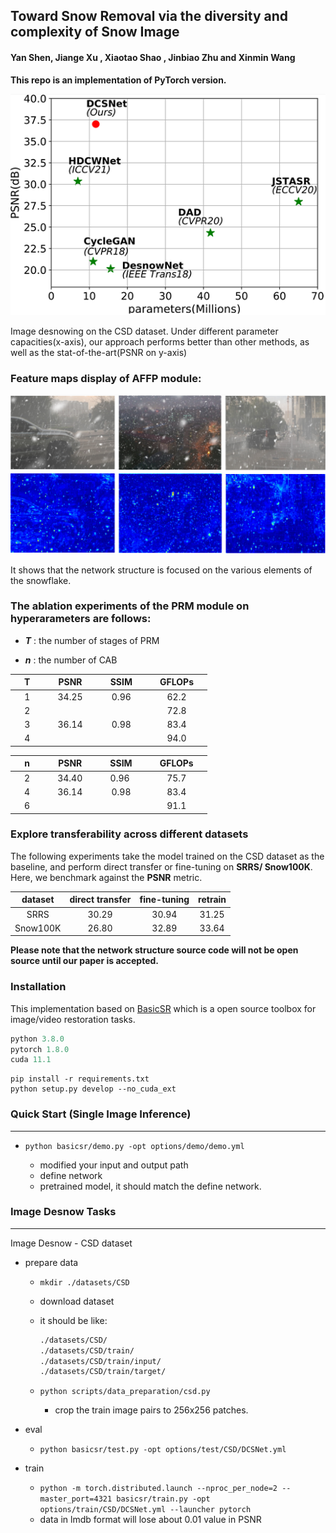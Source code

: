 **Toward Snow Removal via the diversity and complexity of Snow Image**
---
####  **Yan Shen**, **Jiange Xu** , **Xiaotao Shao** , **Jinbiao Zhu** and **Xinmin Wang**

**This repo is an implementation of PyTorch version.**

<img src="./figures/plot.png"  />

Image desnowing on the CSD dataset. Under different parameter capacities(x-axis), our approach performs better than other methods, as well as the stat-of-the-art(PSNR on y-axis)



### Feature maps display of AFFP module:

![feature map](./figures/total1.png)

It shows that the network structure is focused on the various elements of the snowflake.

### The ablation experiments of the PRM module on hyperarameters are follows:

* ***T*** : the number of stages of PRM

* ***n*** : the number of  CAB

| &nbsp;&nbsp;&nbsp;&nbsp;T&nbsp;&nbsp;&nbsp;&nbsp; | &nbsp;&nbsp;&nbsp;&nbsp;PSNR&nbsp;&nbsp;&nbsp;&nbsp;  | &nbsp;&nbsp;&nbsp;&nbsp;SSIM&nbsp;&nbsp;&nbsp;&nbsp; | &nbsp;&nbsp;&nbsp;&nbsp;GFLOPs&nbsp;&nbsp;&nbsp;&nbsp; |
| :-----------------------------------------------: | :---------------------------------------------------: | :--------------------------------------------------: | :----------------------------------------------------: |
| &nbsp;&nbsp;&nbsp;&nbsp;1&nbsp;&nbsp;&nbsp;&nbsp; | &nbsp;&nbsp;&nbsp;&nbsp;34.25&nbsp;&nbsp;&nbsp;&nbsp; |   &nbsp;&nbsp;&nbsp;&nbsp;0.96&nbsp;&nbsp;&nbsp;&nbsp;   |  &nbsp;&nbsp;&nbsp;&nbsp;62.2&nbsp;&nbsp;&nbsp;&nbsp;  |
| &nbsp;&nbsp;&nbsp;&nbsp;2&nbsp;&nbsp;&nbsp;&nbsp; |   &nbsp;&nbsp;&nbsp;&nbsp;&nbsp;&nbsp;&nbsp;&nbsp;    |   &nbsp;&nbsp;&nbsp;&nbsp;&nbsp;&nbsp;&nbsp;&nbsp;   |  &nbsp;&nbsp;&nbsp;&nbsp;72.8&nbsp;&nbsp;&nbsp;&nbsp;  |
| &nbsp;&nbsp;&nbsp;&nbsp;3&nbsp;&nbsp;&nbsp;&nbsp; | &nbsp;&nbsp;&nbsp;&nbsp;36.14&nbsp;&nbsp;&nbsp;&nbsp; | &nbsp;&nbsp;&nbsp;&nbsp;0.98&nbsp;&nbsp;&nbsp;&nbsp; |  &nbsp;&nbsp;&nbsp;&nbsp;83.4&nbsp;&nbsp;&nbsp;&nbsp;  |
| &nbsp;&nbsp;&nbsp;&nbsp;4&nbsp;&nbsp;&nbsp;&nbsp; |   &nbsp;&nbsp;&nbsp;&nbsp;&nbsp;&nbsp;&nbsp;&nbsp;    |   &nbsp;&nbsp;&nbsp;&nbsp;&nbsp;&nbsp;&nbsp;&nbsp;   |  &nbsp;&nbsp;&nbsp;&nbsp;94.0&nbsp;&nbsp;&nbsp;&nbsp;  |

|&nbsp;&nbsp;&nbsp;&nbsp;n&nbsp;&nbsp;&nbsp;&nbsp;|&nbsp;&nbsp;&nbsp;&nbsp;PSNR&nbsp;&nbsp;&nbsp;&nbsp;|&nbsp;&nbsp;&nbsp;&nbsp;SSIM&nbsp;&nbsp;&nbsp;&nbsp;|&nbsp;&nbsp;&nbsp;&nbsp;GFLOPs&nbsp;&nbsp;&nbsp;&nbsp;|
| :--: | :---: | :--: | :----: |
|&nbsp;&nbsp;&nbsp;&nbsp;2&nbsp;&nbsp;&nbsp;&nbsp;|&nbsp;&nbsp;&nbsp;&nbsp;34.40&nbsp;&nbsp;&nbsp;&nbsp;|&nbsp;&nbsp;&nbsp;&nbsp;0.96&nbsp; &nbsp;&nbsp;&nbsp;|&nbsp;&nbsp;&nbsp;&nbsp;75.7&nbsp;&nbsp;&nbsp;&nbsp;|
|&nbsp;&nbsp;&nbsp;&nbsp;4&nbsp;&nbsp;&nbsp;&nbsp;|&nbsp;&nbsp;&nbsp;&nbsp;36.14&nbsp;&nbsp;&nbsp;&nbsp;| &nbsp;&nbsp;&nbsp;&nbsp;0.98&nbsp;&nbsp;&nbsp;&nbsp;|&nbsp;&nbsp;&nbsp;&nbsp;83.4&nbsp;&nbsp;&nbsp;&nbsp;|
|&nbsp;&nbsp;&nbsp;&nbsp;6&nbsp;&nbsp;&nbsp;&nbsp;|&nbsp;&nbsp;&nbsp;&nbsp;&nbsp;&nbsp;&nbsp;&nbsp;|&nbsp;&nbsp;&nbsp;&nbsp;&nbsp;&nbsp;&nbsp;&nbsp;|&nbsp;&nbsp;&nbsp;&nbsp;91.1&nbsp;&nbsp;&nbsp;&nbsp;|



### Explore transferability across different datasets

The following experiments take the model trained on the CSD dataset as the baseline, and perform direct transfer or fine-tuning on **SRRS/ Snow100K**. Here, we benchmark against the **PSNR** metric.

| dataset  | direct transfer | fine-tuning | retrain |
| :------: | :-------------: | :---------: | :-----: |
|   SRRS   |      30.29      |    30.94    |  31.25  |
| Snow100K |      26.80      |    32.89    |  33.64  |



**Please note that the network structure source code will not be open source until our paper is accepted.**

### Installation

This implementation based on [BasicSR](https://github.com/xinntao/BasicSR) which is a open source toolbox for image/video restoration tasks. 

```python
python 3.8.0
pytorch 1.8.0
cuda 11.1
```

```
pip install -r requirements.txt
python setup.py develop --no_cuda_ext
```

### Quick Start (Single Image Inference)

---

* ```python basicsr/demo.py -opt options/demo/demo.yml```

  * modified your input and output path
  * define network
  * pretrained model, it should match the define network.

     

### Image Desnow Tasks

---

Image Desnow - CSD dataset 


* prepare data

  * ```mkdir ./datasets/CSD ```
  
  * download dataset
  * it should be like:
  
    ```bash
    ./datasets/CSD/
    ./datasets/CSD/train/
    ./datasets/CSD/train/input/
    ./datasets/CSD/train/target/
    ```
  
  * ```python scripts/data_preparation/csd.py```
  
    * crop the train image pairs to 256x256 patches.


* eval
  * ```python basicsr/test.py -opt options/test/CSD/DCSNet.yml  ```

* train

  * ```python -m torch.distributed.launch --nproc_per_node=2 --master_port=4321 basicsr/train.py -opt options/train/CSD/DCSNet.yml --launcher pytorch```
  * data in lmdb format will lose about 0.01 value in PSNR

